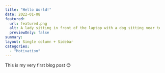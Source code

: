 ```yaml
---
title: "Hello World!"
date: 2022-01-08
featured:
  url: featured.png
  alt: A lady sitting in front of the laptop with a dog sitting near to her
  previewOnly: false
summary:
layout: Single column + Sidebar
categories:
  - "Motivation"
---
```


This is my very first blog post :blush:
